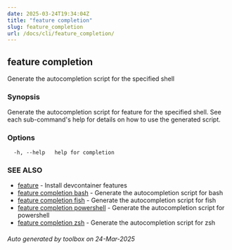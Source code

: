 ```yaml
---
date: 2025-03-24T19:34:04Z
title: "feature completion"
slug: feature_completion
url: /docs/cli/feature_completion/
---
```

## feature completion

Generate the autocompletion script for the specified shell

### Synopsis

Generate the autocompletion script for feature for the specified shell.
See each sub-command's help for details on how to use the generated script.


### Options

```
  -h, --help   help for completion
```

### SEE ALSO

* [feature](feature/docs/cli/feature/)	 - Install devcontainer features
* [feature completion bash](feature/docs/cli/feature_completion_bash/)	 - Generate the autocompletion script for bash
* [feature completion fish](feature/docs/cli/feature_completion_fish/)	 - Generate the autocompletion script for fish
* [feature completion powershell](feature/docs/cli/feature_completion_powershell/)	 - Generate the autocompletion script for powershell
* [feature completion zsh](feature/docs/cli/feature_completion_zsh/)	 - Generate the autocompletion script for zsh

###### Auto generated by toolbox on 24-Mar-2025
